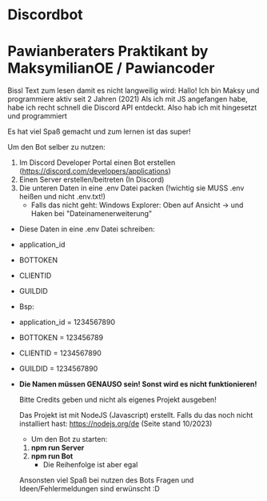 # Discordbot
# Pawianberaters Praktikant by MaksymilianOE / Pawiancoder

Bissl Text zum lesen damit es nicht langweilig wird:
Hallo! Ich bin Maksy und programmiere aktiv seit 2 Jahren (2021)
Als ich mit JS angefangen habe, habe ich recht schnell die Discord API entdeckt.
Also hab ich mit hingesetzt und programmiert

Es hat viel Spaß gemacht und zum lernen ist das super!

Um den Bot selber zu nutzen:
1. Im Discord Developer Portal einen Bot erstellen (https://discord.com/developers/applications)
2. Einen Server erstellen/beitreten (In Discord)
3. Die unteren Daten in eine .env Datei packen (!wichtig sie MUSS .env heißen und nicht .env.txt!)
    - Falls das nicht geht: Windows Explorer: Oben auf Ansicht -> und Haken bei "Dateinamenerweiterung"

- Diese Daten in eine .env Datei schreiben:

- application_id 
- BOTTOKEN 
- CLIENTID 
- GUILDID

- Bsp:
- application_id = 1234567890
- BOTTOKEN = 123456789
- CLIENTID = 1234567890
- GUILDID = 1234567890

- **Die Namen müssen GENAUSO sein! Sonst wird es nicht funktionieren!**
  

  Bitte Credits geben und nicht als eigenes Projekt ausgeben!
  
  Das Projekt ist mit NodeJS (Javascript) erstellt. Falls du das noch nicht installiert hast:
  https://nodejs.org/de (Seite stand 10/2023)
  
  - Um den Bot zu starten:
  1. **npm run Server**
  2. **npm run Bot**
     - Die Reihenfolge ist aber egal
  
  Ansonsten viel Spaß bei nutzen des Bots
  Fragen und Ideen/Fehlermeldungen sind erwünscht :D
